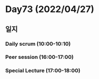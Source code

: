 # Day73 (2022/04/27)

## 일지

### Daily scrum (10:00-10:10)

### Peer session (16:00-17:00)

### Special Lecture (17:00-18:00)
